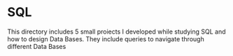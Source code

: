 # SQL
This directory includes 5 small proiects I developed while studying SQL and how to design Data Bases. They include queries to navigate through different Data Bases
